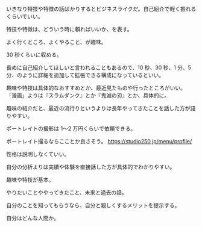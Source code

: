 いきなり特技や特徴の話ばかりするとビジネスライクだ。自己紹介で軽く振れるくらいでいい。

特技や特徴は、どういう時に頼ればいいか、を表す。

よく行くところ、よくやること、が趣味。

30 秒くらいに収める。

長めに自己紹介してほしいと言われることもあるので、10 秒、30 秒、1 分、5 分、のように詳細を追加して拡張できる構成になっているといい。

趣味や特技は具体的なおすすめとか、最近見たものや行ったところがいい。
「漫画」よりは『スラムダンク』とか『鬼滅の刃』とか、具体的に。

趣味の紹介だと、最近の流行りというよりは長年やってきたことを話した方が語りやすい。

ポートレイトの撮影は 1〜2 万円くらいで依頼できる。

ポートレイト撮るならこことか良さそう。
https://studio250.jp/menu/profile/

性格は説明しなくていい。

自分の分析よりは実績や体験を直接話した方が具体的でわかりやすい。

趣味や特技が基本。

やりたいことややってきたこと、未来と過去の話。

自分のことを知ってもらうなら、自分と親しくするメリットを提示する。

自分はどんな人間か。
